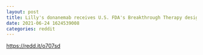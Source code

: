 ```yaml
--- 
layout: post 
title: Lilly's donanemab receives U.S. FDA's Breakthrough Therapy designation for treatment of Alzheimer's disease 
date: 2021-06-24 1624539008 
categories: reddit 
--- 
```

https://redd.it/o707sd